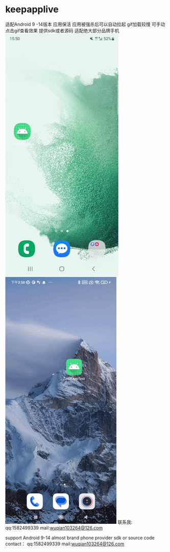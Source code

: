 # keepapplive
适配Android 9 -14版本 应用保活 应用被强杀后可以自动拉起 gif加载较慢 可手动点击gif查看效果
提供sdk或者源码 适配绝大部分品牌手机
![image](https://github.com/MarvsWuqian/keepapplive/blob/main/Samsung_13.gif) ![image](https://github.com/MarvsWuqian/keepapplive/blob/main/xiaomi11.gif)
联系我:
qq:1582499339
mail:wuqian103264@126.com


support Android 9-14 almost brand phone 
provider sdk or source code
contact：
qq:1582499339
mail:wuqian103264@126.com